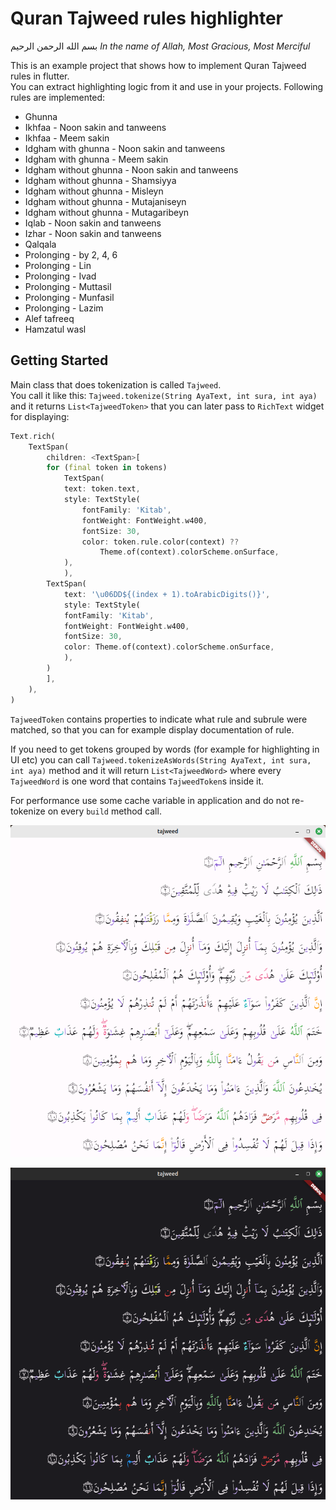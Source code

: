 # Quran Tajweed rules highlighter

بسم الله الرحمن الرحيم
_In the name of Allah, Most Gracious, Most Merciful_

This is an example project that shows how to implement Quran Tajweed rules in flutter.  
You can extract highlighting logic from it and use in your projects.
Following rules are implemented:

- Ghunna
- Ikhfaa - Noon sakin and tanweens
- Ikhfaa - Meem sakin
- Idgham with ghunna - Noon sakin and tanweens
- Idgham with ghunna - Meem sakin
- Idgham without ghunna - Noon sakin and tanweens
- Idgham without ghunna - Shamsiyya
- Idgham without ghunna - Misleyn
- Idgham without ghunna - Mutajaniseyn
- Idgham without ghunna - Mutagaribeyn
- Iqlab - Noon sakin and tanweens
- Izhar - Noon sakin and tanweens
- Qalqala
- Prolonging - by 2, 4, 6
- Prolonging - Lin
- Prolonging - Ivad
- Prolonging - Muttasil
- Prolonging - Munfasil
- Prolonging - Lazim
- Alef tafreeq
- Hamzatul wasl

## Getting Started

Main class that does tokenization is called `Tajweed`.  
You call it like this: `Tajweed.tokenize(String AyaText, int sura, int aya)` and it returns `List<TajweedToken>` that
you can later pass to `RichText` widget for displaying:

```dart
Text.rich(
    TextSpan(
        children: <TextSpan>[
        for (final token in tokens)
            TextSpan(
            text: token.text,
            style: TextStyle(
                fontFamily: 'Kitab',
                fontWeight: FontWeight.w400,
                fontSize: 30,
                color: token.rule.color(context) ??
                    Theme.of(context).colorScheme.onSurface,
            ),
            ),
        TextSpan(
            text: '\u06DD${(index + 1).toArabicDigits()}',
            style: TextStyle(
            fontFamily: 'Kitab',
            fontWeight: FontWeight.w400,
            fontSize: 30,
            color: Theme.of(context).colorScheme.onSurface,
            ),
        )
        ],
    ),
)
```

`TajweedToken` contains properties to indicate what rule and subrule were matched, so that you can for example display documentation of rule.

If you need to get tokens grouped by words (for example for highlighting in UI etc) you can call
`Tajweed.tokenizeAsWords(String AyaText, int sura, int aya)` method and it will return `List<TajweedWord>` where every
`TajweedWord` is one word that contains `TajweedToken`s inside it.

For performance use some cache variable in application and do not re-tokenize on every `build` method call.

![screenshot](/screenshot.png?raw=true "Screenshot")

![screenshot](/screenshot_dark.png?raw=true "Screenshot (Dark theme)")
